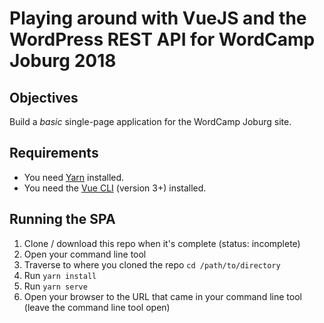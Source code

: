 # Playing around with VueJS and the WordPress REST API for WordCamp Joburg 2018

## Objectives

Build a *basic* single-page application for the WordCamp Joburg site.

## Requirements

- You need [Yarn](https://yarnpkg.com/) installed.
- You need the [Vue CLI](https://cli.vuejs.org/guide/installation.html) (version 3+) installed.

## Running the SPA

1. Clone / download this repo when it's complete (status: incomplete)
1. Open your command line tool
1. Traverse to where you cloned the repo `cd /path/to/directory`
1. Run `yarn install`
1. Run `yarn serve`
1. Open your browser to the URL that came in your command line tool (leave the command line tool open)
